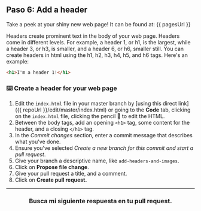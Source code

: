 ## Paso 6: Add a header

Take a peek at your shiny new web page! It can be found at: {{ pagesUrl }}

Headers create prominent text in the body of your web page. Headers come in different levels. For example, a header 1, or h1, is the largest, while a header 3, or h3, is smaller, and a header 6, or h6, smaller still. You can create headers in html using the h1, h2, h3, h4, h5, and h6 tags. Here's an example:

```html
<h1>I'm a header 1!</h1>
```

### :keyboard: Create a header for your web page


1. Edit the `index.html` file in your master branch by [using this direct link]({{ repoUrl }}/edit/master/index.html) or going to the **Code** tab, clicking on the `index.html` file, clicking the pencil :pencil: to edit the HTML.
2. Between the body tags, add an opening `<h1>` tag, some content for the header, and a closing `</h1>` tag. 
3. In the _Commit changes_ section, enter a commit message that describes what you've done.
4. Ensure you've selected _Create a new branch for this commit and start a pull request_.
5. Give your branch a descriptive name, like `add-headers-and-images`.
6. Click on **Propose file change**.
7. Give your pull request a title, and a comment.
8. Click on **Create pull request.**

<hr>
<h3 align="center">Busca mi siguiente respuesta en tu pull request.</h3>

